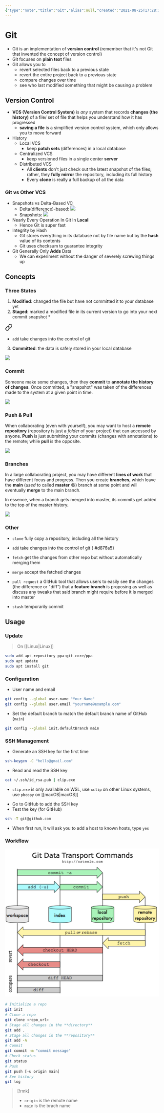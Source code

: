 ```yaml
---
{"type":"note","title":"Git","alias":null,"created":"2021-08-25T17:28:13","modified":"2022-10-18T16:54:12","dg-publish":true,"sup":{},"state":"done","permalink":"/git/","dgPassFrontmatter":true,"updated":"2022-10-18T16:54:12"}
---
```



# Git

* Git is an implementation of **version control** (remember that it's not Git that invented the concept of version control)
* Git focuses on **plain text** files
* Git allows you to
    * revert selected files back to a previous state
    * revert the entire project back to a previous state
    * compare changes over time
    * see who last modified something that might be causing a problem

## Version Control

* **VCS (Version Control System)** is *any* system that records **changes (the history)** of a file/ set of file that helps you understand how it has progressed
    * **saving a file** is a simplified version control system, which only allows you to move forward
* History
    * Local VCS
        * keep **patch sets** (differences) in a local database
    * Centralized VCS
        * keep versioned files in a single center **server**
    * Distributed VCS
        * All **clients** don't just check out the latest snapshot of the files; rather, they **fully mirror** the repository, including its full history
        * Every **clone** is really a full backup of all the data

### Git vs Other VCS

* Snapshots vs Delta-Based VC
    * Delta(difference)-based:
        ![](https://git-scm.com/book/en/v2/images/deltas.png)
    * Snapshots:
        ![](https://git-scm.com/book/en/v2/images/snapshots.png)
* Nearly Every Operation In Git In **Local**
    * Hence Git is super fast
* Integrity by Hash
    * Git stores everything in its database not by file name but by the **hash** value of its contents
    * Git uses checksum to guarantee integrity
* Git Generally Only **Adds** Data
    * We can experiment without the danger of severely screwing things up

## Concepts

### Three States

1. **Modified**: changed the file but have not committed it to your database yet
2. **Staged**: marked a modified file in its current version to go into your next commit snapshot
    * 
<div class="transclusion internal-embed is-loaded"><a class="markdown-embed-link" href="/git/#d876a5" aria-label="Open link"><svg xmlns="http://www.w3.org/2000/svg" width="24" height="24" viewBox="0 0 24 24" fill="none" stroke="currentColor" stroke-width="2" stroke-linecap="round" stroke-linejoin="round" class="svg-icon lucide-link"><path d="M10 13a5 5 0 0 0 7.54.54l3-3a5 5 0 0 0-7.07-7.07l-1.72 1.71"></path><path d="M14 11a5 5 0 0 0-7.54-.54l-3 3a5 5 0 0 0 7.07 7.07l1.71-1.71"></path></svg></a><div class="markdown-embed">



* `add` take changes into the control of git 

</div></div>

3. **Committed**: the data is safely stored in your local database

![](https://git-scm.com/book/en/v2/images/areas.png)

### Commit

Someone make some changes, then they **commit** to **annotate the history of changes**. Once committed, a "snapshot" was taken of the differences made to the system at a given point in time.

![](https://blog.red-badger.com/hubfs/Imported_Blog_Media/img-227.jpg)

### Push & Pull

When collaborating (even with yourself), you may want to host a **remote repository** (repository is just a *folder* of your project) that can accessed by anyone. **Push** is just submitting your commits (changes with annotations) to the remote; while **pull** is the opposite.

![](https://blog.red-badger.com/hubfs/Imported_Blog_Media/img-274.jpg)

### Branches

In a large collaborating project, you may have different **lines of work** that have different focus and progress. Then you create **branches**, which leave the **main** (*used* to called **master** 😆) branch at some point and will eventually **merge** to the main branch.

In essence, when a branch gets merged into master, its commits get added to the top of the master history.

![](https://blog.red-badger.com/hubfs/Imported_Blog_Media/img-257.jpg)

### Other

* `clone` fully copy a repository, including all the history
* `add` take changes into the control of git
{ #d876a5}

* `fetch` get the changes from other repo but without automatically merging them
* `merge` accept the fetched changes
* `pull request` a GitHub tool that allows users to easily see the changes (the difference or "diff") that a **feature branch** is proposing as well as discuss any tweaks that said branch might require before it is merged into master
* `stash` temporarily commit

## Usage

### Update

> On [[Linux\|Linux]]

```bash
sudo add-apt-repository ppa:git-core/ppa
sudo apt update
sudo apt install git
```

### Configuration

* User name and email

```bash
git config --global user.name "Your Name"
git config --global user.email "yourname@example.com"
```

* Set the default branch to match the default branch name of GitHub (`main`)

```bash
git config --global init.defaultBranch main
```

### SSH Management

* Generate an SSH key for the first time

```bash
ssh-keygen -C "hello@gmail.com"
```

* Read and read the SSH key

```bash
cat ~/.ssh/id_rsa.pub | clip.exe
```

- <span class="alt-check alt-check-rmk">`clip.exe` is only available on WSL, use `xclip` on other Linux systems, use `pbcopy` on [[macOS\|macOS]]</span>

* Go to GitHub to add the SSH key
* Test the key (for GitHub)

```bash
ssh -T git@github.com
```

- <span class="alt-check alt-check-rmk">When first run, it will ask you to add a host to known hosts, type `yes`</span>

### Workflow

![](https://raw.githubusercontent.com/zcysxy/Figurebed/master/img/20221018165408.png)

```bash
# Initialize a repo
git init
# Clone a repo
git clone <repo_url>
# Stage all changes in the **directory**
git add .
# Stage all changes in the **repository**
git add -A
# Commit
git commit -m "commit message"
# Check status
git status
# Push
git push [-u origin main]
# See history
git log
```

> [!rmk]
> * `origin` is the remote name
> * `main` is the brach name
